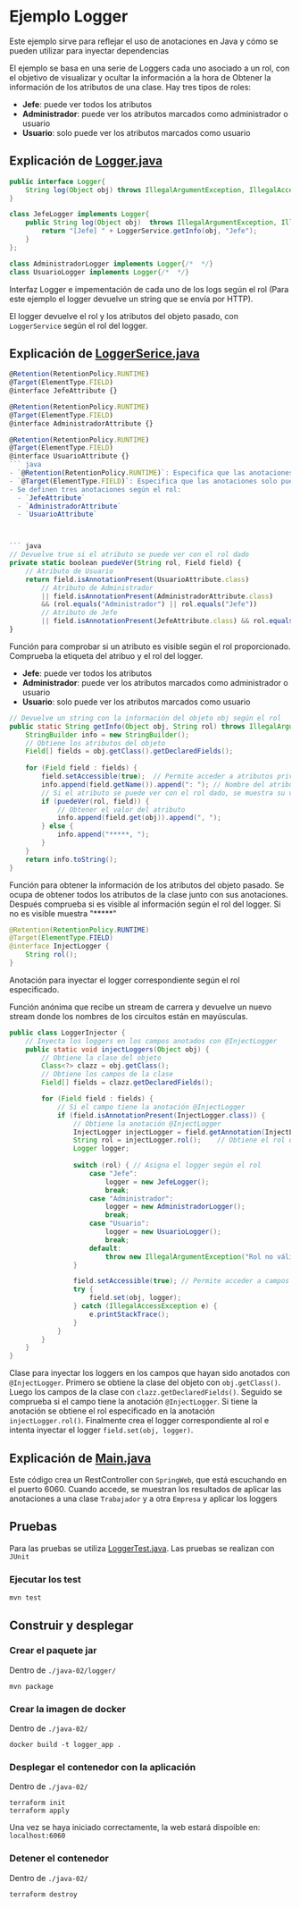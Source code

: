 # Ejemplo Logger
Este ejemplo sirve para reflejar el uso de anotaciones en Java y cómo se pueden utilizar para inyectar dependencias

El ejemplo se basa en una serie de Loggers cada uno asociado a un rol, con el objetivo de visualizar y ocultar la información a la hora de Obtener la información de los atributos de una clase.
Hay tres tipos de roles:
- **Jefe**: puede ver todos los atributos
- **Administrador**: puede ver los atributos marcados como administrador o usuario
- **Usuario**: solo puede ver los atributos marcados como usuario


## Explicación de [Logger.java](./logger/src/main/java/uca/example/Logger.java)
``` java
public interface Logger{
    String log(Object obj) throws IllegalArgumentException, IllegalAccessException;
}

class JefeLogger implements Logger{
    public String log(Object obj)  throws IllegalArgumentException, IllegalAccessException {
        return "[Jefe] " + LoggerService.getInfo(obj, "Jefe");
    }
};

class AdministradorLogger implements Logger{/*  */}
class UsuarioLogger implements Logger{/*  */}
```
Interfaz Logger e impementación de cada uno de los logs según el rol (Para este ejemplo el logger devuelve un string que se envía por HTTP).

El logger devuelve el rol y los atributos del objeto pasado, con `LoggerService` según el rol del logger.

## Explicación de [LoggerSerice.java](./logger/src/main/java/uca/example/LoggerService.java)

``` typescript
@Retention(RetentionPolicy.RUNTIME)
@Target(ElementType.FIELD)
@interface JefeAttribute {}

@Retention(RetentionPolicy.RUNTIME)
@Target(ElementType.FIELD)
@interface AdministradorAttribute {}

@Retention(RetentionPolicy.RUNTIME)
@Target(ElementType.FIELD)
@interface UsuarioAttribute {}
``` java
- `@Retention(RetentionPolicy.RUNTIME)`: Especifica que las anotaciones estarán disponibles en tiempo de ejecución.
- `@Target(ElementType.FIELD)`: Especifica que las anotaciones solo pueden aplicarse a campos.
- Se definen tres anotaciones según el rol: 
  - `JefeAttribute`
  - `AdministradorAttribute`
  - `UsuarioAttribute`



``` java
// Devuelve true si el atributo se puede ver con el rol dado
private static boolean puedeVer(String rol, Field field) {
    // Atributo de Usuario
    return field.isAnnotationPresent(UsuarioAttribute.class)
        // Atributo de Administrador
        || field.isAnnotationPresent(AdministradorAttribute.class) 
        && (rol.equals("Administrador") || rol.equals("Jefe"))
        // Atributo de Jefe
        || field.isAnnotationPresent(JefeAttribute.class) && rol.equals("Jefe");
}
```
Función para comprobar si un atributo es visible según el rol proporcionado. Comprueba la etiqueta del atribuo y el rol del logger.

- **Jefe**: puede ver todos los atributos
- **Administrador**: puede ver los atributos marcados como administrador o usuario
- **Usuario**: solo puede ver los atributos marcados como usuario


``` java 
// Devuelve un string con la información del objeto obj según el rol
public static String getInfo(Object obj, String rol) throws IllegalArgumentException, IllegalAccessException {
    StringBuilder info = new StringBuilder();
    // Obtiene los atributos del objeto
    Field[] fields = obj.getClass().getDeclaredFields();
    
    for (Field field : fields) {
        field.setAccessible(true);  // Permite acceder a atributos privados
        info.append(field.getName()).append(": "); // Nombre del atributo
        // Si el atributo se puede ver con el rol dado, se muestra su valor
        if (puedeVer(rol, field)) {
            // Obtener el valor del atributo
            info.append(field.get(obj)).append(", ");
        } else {
            info.append("*****, ");
        }
    }
    return info.toString();
}
```
Función para obtener la información de los atributos del objeto pasado.
Se ocupa de obtener todos los atributos de la clase junto con sus anotaciones. Después comprueba si es visible al información según el rol del logger. Si no es visible muestra "*****"

```java
@Retention(RetentionPolicy.RUNTIME)
@Target(ElementType.FIELD)
@interface InjectLogger {
    String rol();
}
```
Anotación para inyectar el logger correspondiente según el rol especificado.

Función anónima que recibe un stream de carrera y devuelve un nuevo stream donde los nombres de los circuitos están en mayúsculas.

``` java
public class LoggerInjector {
    // Inyecta los loggers en los campos anotados con @InjectLogger
    public static void injectLoggers(Object obj) {
        // Obtiene la clase del objeto
        Class<?> clazz = obj.getClass();
        // Obtiene los campos de la clase
        Field[] fields = clazz.getDeclaredFields();

        for (Field field : fields) {
            // Si el campo tiene la anotación @InjectLogger
            if (field.isAnnotationPresent(InjectLogger.class)) {
                // Obtiene la anotación @InjectLogger
                InjectLogger injectLogger = field.getAnnotation(InjectLogger.class);
                String rol = injectLogger.rol();    // Obtiene el rol del logger
                Logger logger;
                
                switch (rol) { // Asigna el logger según el rol
                    case "Jefe":
                        logger = new JefeLogger();
                        break;
                    case "Administrador":
                        logger = new AdministradorLogger();
                        break;
                    case "Usuario":
                        logger = new UsuarioLogger();
                        break;
                    default:
                        throw new IllegalArgumentException("Rol no válido");
                }

                field.setAccessible(true); // Permite acceder a campos privados
                try {
                    field.set(obj, logger);
                } catch (IllegalAccessException e) {
                    e.printStackTrace();
                }
            }
        }
    }
}
```
Clase para inyectar los loggers en los campos que hayan sido anotados con `@InjectLogger`.
Primero se obtiene la clase del objeto con `obj.getClass()`.
Luego los campos de la clase con `clazz.getDeclaredFields()`.
Seguido se comprueba si el campo tiene la anotación `@InjectLogger`.
Si tiene la anotación se obtiene el rol especificado en la anotación `injectLogger.rol()`.
Finalmente crea el logger correspondiente al rol e intenta inyectar el logger `field.set(obj, logger)`.


## Explicación de [Main.java](./logger/src/main/java/uca/example/Main.java)
Este código crea un RestController con `SpringWeb`, que está escuchando en el puerto 6060. Cuando accede, se muestran los resultados de aplicar las anotaciones a una clase `Trabajador` y a otra `Empresa` y aplicar los loggers


## Pruebas
Para las pruebas se utiliza [LoggerTest.java](./logger/src/test/java/uca/example/LoggerTest.java).
Las pruebas se realizan con `JUnit`

### Ejecutar los test
```
mvn test
```

## Construir y desplegar
### Crear el paquete jar
Dentro de `./java-02/logger/`
``` shell
mvn package
```
### Crear la imagen de docker
Dentro de `./java-02/`
```shell
docker build -t logger_app . 
```
### Desplegar el contenedor con la aplicación
Dentro de `./java-02/`
```shell
terraform init
terraform apply
```
Una vez se haya iniciado correctamente, la web estará dispoible en:
`localhost:6060`

### Detener el contenedor
Dentro de `./java-02/`
```shell
terraform destroy
```
